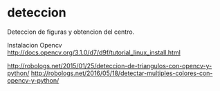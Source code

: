 # deteccion
Deteccion de figuras y obtencion del centro.

Instalacion Opencv
http://docs.opencv.org/3.1.0/d7/d9f/tutorial_linux_install.html

http://robologs.net/2015/01/25/deteccion-de-triangulos-con-opencv-y-python/
http://robologs.net/2016/05/18/detectar-multiples-colores-con-opencv-y-python/
